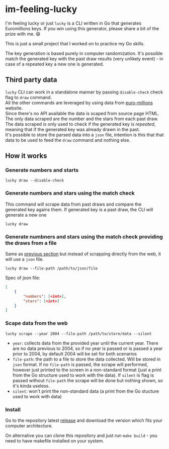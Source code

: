 # im-feeling-lucky
I'm feeling lucky or just `lucky` is a CLI written in Go that generates Euromillions keys. If you win using this generator, please share a bit of the prize with me. :smile:

This is just a small project that I worked on to practice my Go skills.

The key generation is based purely in computer randomization. It's possible match the generated key with the past draw results (very unlikely event) - in case of a repeated key a new one is generated.

## Third party data

`lucky` CLI can work in a standalone manner by passing `disable-check` check flag to `draw` command.   
All the other commands are leveraged by using data from [euro-millions](https://www.euro-millions.com/) website.   
Since there's no API available the data is scaped from source page HTML.   
The only data scraped are the number and the stars from each past draw.   
The data scraped is only used to check if the generated key is _repeated_, meaning that if the generated key was already drawn in the past.   
It's possible to store the parsed data into a `json` file, intention is this that that data to be used to feed the `draw` command and nothing else.

## How it works

### Generate numbers and starts

```shell
lucky draw --disable-check
```

### Generate numbers and stars using the match check

This command will scrape data from past draws and compare the generated key agains them. If generated key is a past draw, the CLI will generate a new one

```shell
lucky draw
```

### Generate numbners and stars using the match check providing the draws from a file

Same as [previous section](#generate-numbers-and-stars-using-the-match-check) but instead of scrapping directly from the web, it will use a `json` file.

```shell
lucky draw --file-path /path/to/json/file
```

Spec of json file:

```json
[
    {
        "numbers": [<int>],
        "stars": [<int>]
    }
]
```

### Scape data from the web

```shell
lucky scrape --year 2004 --file-path /path/to/store/data --silent
```

* `year`: collects data from the provided year until the current year. There are no data previous to 2004, so if no year is passed or is passed a year prior to 2004, by default 2004 will be set for both scenarios
* `file-path`: the path to a file to store the data collected. Will be stored in `json` format. If no `file-path` is passed, the scrape will performed, however just printed to the screen in a non-standard format (just a print from the Go structure used to work with the data). If `silent` is flag is passed without `file-path` the scrape will be done but nothing shown, so it's kinda useless.
* `silent`: won't print the non-standard data (a print from the Go stucture used to work with data)

### Install

Go to the repository latest [release](https://github.com/pau1ocampos/im-feeling-lucky/releases/latest) and download the version which fits your computer architecture.

On alternative you can clone this repository and just run `make build` - you need to have makefile installed on your system.